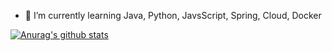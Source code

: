 
- 🌱 I’m currently learning Java, Python, JavsScript, Spring, Cloud, Docker

[![Anurag's github stats](https://github-readme-stats.vercel.app/api?username=HanJaehee)](https://github.com/HanJaehee)

<!--
**HanJaehee/HanJaehee** is a ✨ _special_ ✨ repository because its `README.md` (this file) appears on your GitHub profile.

Here are some ideas to get you started:

- 🔭 I’m currently working on ...
- 🌱 I’m currently learning ...
- 👯 I’m looking to collaborate on ...
- 🤔 I’m looking for help with ...
- 💬 Ask me about ...
- 📫 How to reach me: ...
- 😄 Pronouns: ...
- ⚡ Fun fact: ...
-->
